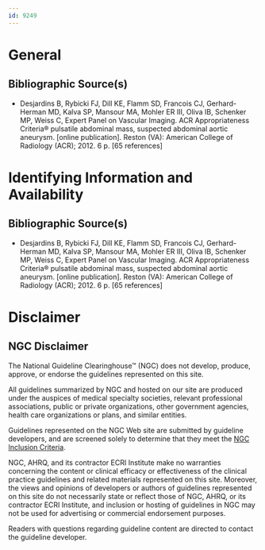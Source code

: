 ```yaml
---
id: 9249
---
```


# General

## Bibliographic Source(s)

- Desjardins B, Rybicki FJ, Dill KE, Flamm SD, Francois CJ, Gerhard-Herman MD, Kalva SP, Mansour MA, Mohler ER III, Oliva IB, Schenker MP, Weiss C, Expert Panel on Vascular Imaging. ACR Appropriateness Criteria® pulsatile abdominal mass, suspected abdominal aortic aneurysm. [online publication]. Reston (VA): American College of Radiology (ACR); 2012. 6 p. [65 references]

# Identifying Information and Availability

## Bibliographic Source(s)

- Desjardins B, Rybicki FJ, Dill KE, Flamm SD, Francois CJ, Gerhard-Herman MD, Kalva SP, Mansour MA, Mohler ER III, Oliva IB, Schenker MP, Weiss C, Expert Panel on Vascular Imaging. ACR Appropriateness Criteria® pulsatile abdominal mass, suspected abdominal aortic aneurysm. [online publication]. Reston (VA): American College of Radiology (ACR); 2012. 6 p. [65 references]

# Disclaimer

## NGC Disclaimer

The National Guideline Clearinghouse™ (NGC) does not develop, produce, approve, or endorse the guidelines represented on this site.

All guidelines summarized by NGC and hosted on our site are produced under the auspices of medical specialty societies, relevant professional associations, public or private organizations, other government agencies, health care organizations or plans, and similar entities.

Guidelines represented on the NGC Web site are submitted by guideline developers, and are screened solely to determine that they meet the [NGC Inclusion Criteria](/help-and-about/summaries/inclusion-criteria).

NGC, AHRQ, and its contractor ECRI Institute make no warranties concerning the content or clinical efficacy or effectiveness of the clinical practice guidelines and related materials represented on this site. Moreover, the views and opinions of developers or authors of guidelines represented on this site do not necessarily state or reflect those of NGC, AHRQ, or its contractor ECRI Institute, and inclusion or hosting of guidelines in NGC may not be used for advertising or commercial endorsement purposes.

Readers with questions regarding guideline content are directed to contact the guideline developer.

